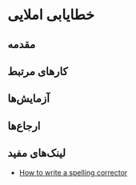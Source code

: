 # خطایابی املایی

## مقدمه

## کارهای مرتبط

## آزمایش‌ها

## ارجاع‌ها

## لینک‌های مفید
+ [How to write a spelling corrector](http://norvig.com/spell-correct.html)
